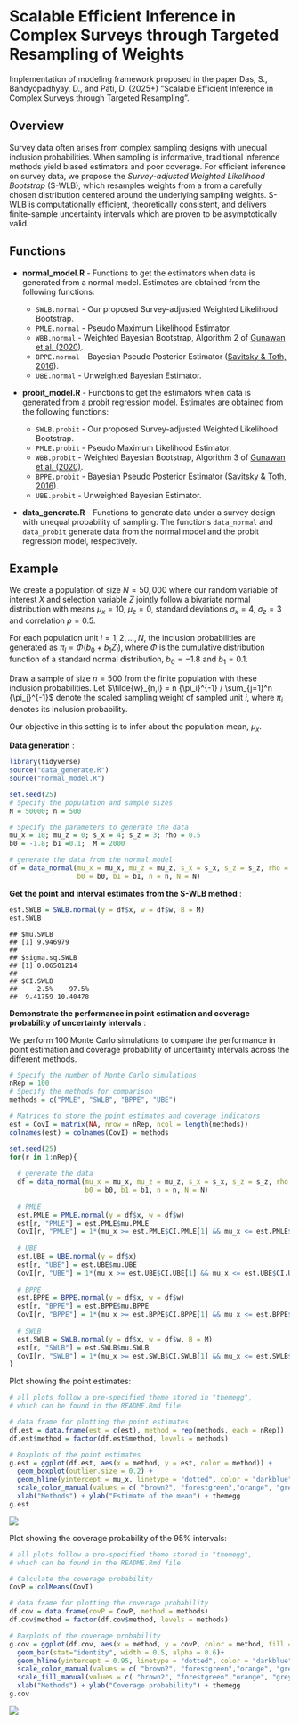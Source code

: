 Scalable Efficient Inference in Complex Surveys through Targeted
Resampling of Weights
================

Implementation of modeling framework proposed in the paper Das, S.,
Bandyopadhyay, D., and Pati, D. (2025+) “Scalable Efficient Inference in
Complex Surveys through Targeted Resampling”.

## Overview

Survey data often arises from complex sampling designs with unequal
inclusion probabilities. When sampling is informative, traditional
inference methods yield biased estimators and poor coverage. For
efficient inference on survey data, we propose the *Survey-adjusted
Weighted Likelihood Bootstrap* (S-WLB), which resamples weights from a
from a carefully chosen distribution centered around the underlying
sampling weights. S-WLB is computationally efficient, theoretically
consistent, and delivers finite-sample uncertainty intervals which are
proven to be asymptotically valid.

## Functions

- **normal_model.R** - Functions to get the estimators when data is
  generated from a normal model. Estimates are obtained from the
  following functions:

  - `SWLB.normal` - Our proposed Survey-adjusted Weighted Likelihood
    Bootstrap.
  - `PMLE.normal` - Pseudo Maximum Likelihood Estimator.
  - `WBB.normal` - Weighted Bayesian Bootstrap, Algorithm 2 of [Gunawan
    et
    al. (2020)](https://onlinelibrary.wiley.com/doi/abs/10.1111/anzs.12284).
  - `BPPE.normal` - Bayesian Pseudo Posterior Estimator ([Savitsky &
    Toth,
    2016](https://projecteuclid.org/journals/electronic-journal-of-statistics/volume-10/issue-1/Bayesian-estimation-under-informative-sampling/10.1214/16-EJS1153.full)).
  - `UBE.normal` - Unweighted Bayesian Estimator.

- **probit_model.R** - Functions to get the estimators when data is
  generated from a probit regression model. Estimates are obtained from
  the following functions:

  - `SWLB.probit` - Our proposed Survey-adjusted Weighted Likelihood
    Bootstrap.
  - `PMLE.probit` - Pseudo Maximum Likelihood Estimator.
  - `WBB.probit` - Weighted Bayesian Bootstrap, Algorithm 3 of [Gunawan
    et
    al. (2020)](https://onlinelibrary.wiley.com/doi/abs/10.1111/anzs.12284).
  - `BPPE.probit` - Bayesian Pseudo Posterior Estimator ([Savitsky &
    Toth,
    2016](https://projecteuclid.org/journals/electronic-journal-of-statistics/volume-10/issue-1/Bayesian-estimation-under-informative-sampling/10.1214/16-EJS1153.full)).
  - `UBE.probit` - Unweighted Bayesian Estimator.

- **data_generate.R** - Functions to generate data under a survey design
  with unequal probability of sampling. The functions `data_normal` and
  `data_probit` generate data from the normal model and the probit
  regression model, respectively.

## Example

We create a population of size $N = 50,000$ where our random variable of
interest $X$ and selection variable $Z$ jointly follow a bivariate
normal distribution with means $\mu_x = 10$, $\mu_z = 0$, standard
deviations $\sigma_x = 4$, $\sigma_z = 3$ and correlation $\rho = 0.5$.

For each population unit $l = 1, 2, \ldots, N$, the inclusion
probabilities are generated as $\pi_l = \Phi(b_0 + b_1 Z_l)$, where
$\Phi$ is the cumulative distribution function of a standard normal
distribution, $b_0 = -1.8$ and $b_1 = 0.1$.

Draw a sample of size $n = 500$ from the finite population with these
inclusion probabilities. Let
$\tilde{w}_{n,i} = n {\pi_i}^{-1} / \sum_{j=1}^n {\pi_j}^{-1}$ denote
the scaled sampling weight of sampled unit $i$, where $\pi_i$ denotes
its inclusion probability.

Our objective in this setting is to infer about the population mean,
$\mu_x$.

**Data generation** :

``` r
library(tidyverse)
source("data_generate.R")
source("normal_model.R")

set.seed(25)
# Specify the population and sample sizes
N = 50000; n = 500

# Specify the parameters to generate the data
mu_x = 10; mu_z = 0; s_x = 4; s_z = 3; rho = 0.5
b0 = -1.8; b1 =0.1;  M = 2000

# generate the data from the normal model
df = data_normal(mu_x = mu_x, mu_z = mu_z, s_x = s_x, s_z = s_z, rho = rho,
                 b0 = b0, b1 = b1, n = n, N = N)
```

**Get the point and interval estimates from the S-WLB method** :

``` r
est.SWLB = SWLB.normal(y = df$x, w = df$w, B = M)
est.SWLB
```

    ## $mu.SWLB
    ## [1] 9.946979
    ## 
    ## $sigma.sq.SWLB
    ## [1] 0.06501214
    ## 
    ## $CI.SWLB
    ##     2.5%    97.5% 
    ##  9.41759 10.40478

**Demonstrate the performance in point estimation and coverage
probability of uncertainty intervals** :

We perform $100$ Monte Carlo simulations to compare the performance in
point estimation and coverage probability of uncertainty intervals
across the different methods.

``` r
# Specify the number of Monte Carlo simulations
nRep = 100
# Specify the methods for comparison
methods = c("PMLE", "SWLB", "BPPE", "UBE")

# Matrices to store the point estimates and coverage indicators
est = CovI = matrix(NA, nrow = nRep, ncol = length(methods))
colnames(est) = colnames(CovI) = methods

set.seed(25)
for(r in 1:nRep){
  
  # generate the data
  df = data_normal(mu_x = mu_x, mu_z = mu_z, s_x = s_x, s_z = s_z, rho = rho,
                   b0 = b0, b1 = b1, n = n, N = N)
  
  # PMLE
  est.PMLE = PMLE.normal(y = df$x, w = df$w)
  est[r, "PMLE"] = est.PMLE$mu.PMLE
  CovI[r, "PMLE"] = 1*(mu_x >= est.PMLE$CI.PMLE[1] && mu_x <= est.PMLE$CI.PMLE[2])
  
  # UBE
  est.UBE = UBE.normal(y = df$x)
  est[r, "UBE"] = est.UBE$mu.UBE
  CovI[r, "UBE"] = 1*(mu_x >= est.UBE$CI.UBE[1] && mu_x <= est.UBE$CI.UBE[2])
  
  # BPPE
  est.BPPE = BPPE.normal(y = df$x, w = df$w)
  est[r, "BPPE"] = est.BPPE$mu.BPPE
  CovI[r, "BPPE"] = 1*(mu_x >= est.BPPE$CI.BPPE[1] && mu_x <= est.BPPE$CI.BPPE[2])
  
  # SWLB
  est.SWLB = SWLB.normal(y = df$x, w = df$w, B = M)
  est[r, "SWLB"] = est.SWLB$mu.SWLB
  CovI[r, "SWLB"] = 1*(mu_x >= est.SWLB$CI.SWLB[1] && mu_x <= est.SWLB$CI.SWLB[2])
}
```

Plot showing the point estimates:

``` r
# all plots follow a pre-specified theme stored in "themegg", 
# which can be found in the README.Rmd file.

# data frame for plotting the point estimates
df.est = data.frame(est = c(est), method = rep(methods, each = nRep))
df.est$method = factor(df.est$method, levels = methods)

# Boxplots of the point estimates 
g.est = ggplot(df.est, aes(x = method, y = est, color = method)) +
  geom_boxplot(outlier.size = 0.2) + 
  geom_hline(yintercept = mu_x, linetype = "dotted", color = "darkblue") +
  scale_color_manual(values = c( "brown2", "forestgreen","orange", "grey30")) +
  xlab("Methods") + ylab("Estimate of the mean") + themegg
g.est
```

![](README_files/figure-gfm/unnamed-chunk-5-1.png)<!-- -->

Plot showing the coverage probability of the $95$% intervals:

``` r
# all plots follow a pre-specified theme stored in "themegg", 
# which can be found in the README.Rmd file.

# Calculate the coverage probability
CovP = colMeans(CovI)

# data frame for plotting the coverage probability
df.cov = data.frame(covP = CovP, method = methods)
df.cov$method = factor(df.cov$method, levels = methods)

# Barplots of the coverage probability
g.cov = ggplot(df.cov, aes(x = method, y = covP, color = method, fill = method)) +
  geom_bar(stat="identity", width = 0.5, alpha = 0.6)+
  geom_hline(yintercept = 0.95, linetype = "dotted", color = "darkblue") +
  scale_color_manual(values = c( "brown2", "forestgreen","orange", "grey30")) +
  scale_fill_manual(values = c( "brown2", "forestgreen","orange", "grey30")) +
  xlab("Methods") + ylab("Coverage probability") + themegg
g.cov
```

![](README_files/figure-gfm/unnamed-chunk-6-1.png)<!-- -->

